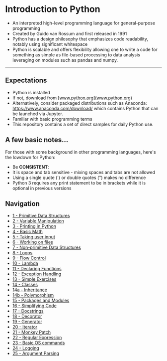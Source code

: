 # Introduction to Python
 + An interpreted high-level programming language for general-purpose programming
 + Created by Guido van Rossum and first released in 1991
  + Python has a design philosophy that emphasizes code readability, notably using significant whitespace
 + Python is scalable and offers flexibility allowing one to write a code for something as simple as file-based processing to data analysis leveraging on modules such as pandas and numpy.

---

## Expectations
+ Python is installed
 + If not, download from [www.python.org](www.python.org)
 + Alternatively, consider packaged distributions such as Anaconda: https://www.anaconda.com/download/ which contains Python that can be launched via Jupyter.
 + Familiar with basic programming terms
+ This repository contains a set of direct samples for daily Python use.


## A few basic notes...
For those with some background in other programming languages, here's the lowdown for Python:
+ Be **CONSISTENT**:
 + It is space and tab sensitive - mixing spaces and tabs are not allowed
 + Using a single quote (') or double quotes (") makes no difference
+ Python 3 requires any print statement to be in brackets while it is optional in previous versions

## Navigation
+ [1   - Primitive Data Structures](1_primitive_data_structures.md)
+ [2   - Variable Manipulation](2_variable_manipulation.md)
+ [3   - Printing in Python](3_printing_in_python.md)
+ [4   - Basic Math](4_simple_math.md)
+ [5   - Taking user input](5_accepting_input.md)
+ [6   - Working on files](6_file_actions.md)
+ [7   - Non-primitive Data Structures](7_non_primitive_data_structures.md)
+ [8   - Loops](8_loops.md)
+ [9   - Flow Control](9_flow_control.md)
+ [10  - Lambda](10_lambda.md)
+ [11  - Declaring Functions](11_functions.md)
+ [12  - Exception Handling](12_exception_handling.md)
+ [13  - Simple Exercises](13_simple_exercise.md)
+ [14  - Classes](14_classes.md)
+ [14a - Inheritance](14a_inheritance.md)
+ [14b - Polymorphism](14b_polymorphism.md)
+ [15  - Packages and Modules](15_package_module.md)
+ [16  - Simplifying Code](16_simplifying_code.md)
+ [17  - Docstrings](17_docstrings.md)
+ [18  - Decorator](18_decorator.md)
+ [19  - Generator](19_generator.md)
+ [20  - Iterator](20_iterator.md)
+ [21  - Monkey Patch](21_monkey_patch.md)
+ [22  - Regular Expression](22_regex.md)
+ [23  - Basic OS commands](23_simple_os.md)
+ [24  - Logging](24_logging.md)
+ [25  - Argument Parsing](25_argument_parse.md)
